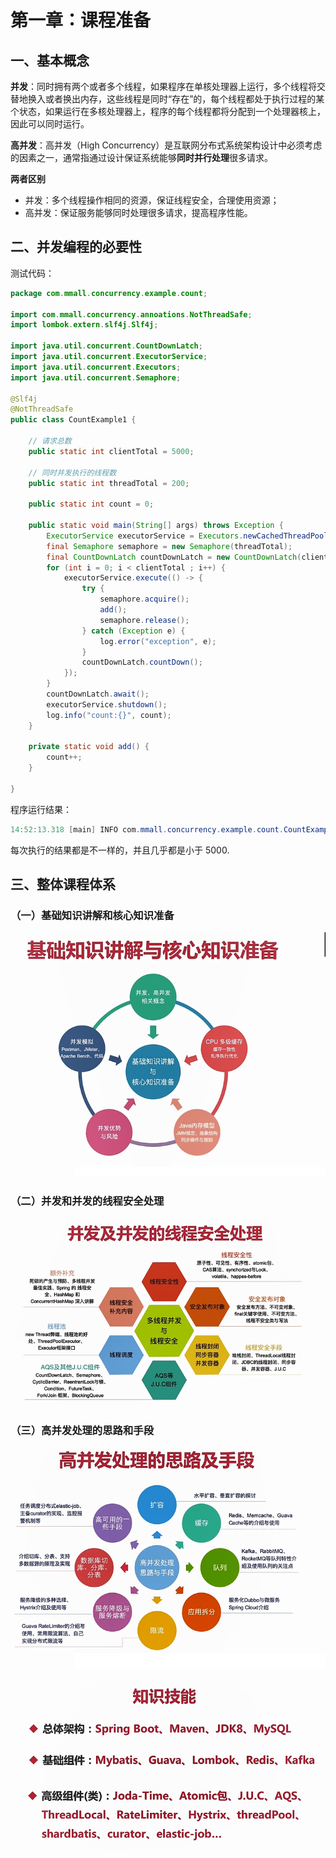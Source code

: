 # 第一章：课程准备



## 一、基本概念

**并发**：同时拥有两个或者多个线程，如果程序在单核处理器上运行，多个线程将交替地换入或者换出内存，这些线程是同时“存在”的，每个线程都处于执行过程的某个状态，如果运行在多核处理器上，程序的每个线程都将分配到一个处理器核上，因此可以同时运行。

**高并发**：高并发（High Concurrency）是互联网分布式系统架构设计中必须考虑的因素之一，通常指通过设计保证系统能够**同时并行处理**很多请求。

**两者区别**

- 并发：多个线程操作相同的资源，保证线程安全，合理使用资源；
- 高并发：保证服务能够同时处理很多请求，提高程序性能。



## 二、并发编程的必要性

测试代码：

```java
package com.mmall.concurrency.example.count;

import com.mmall.concurrency.annoations.NotThreadSafe;
import lombok.extern.slf4j.Slf4j;

import java.util.concurrent.CountDownLatch;
import java.util.concurrent.ExecutorService;
import java.util.concurrent.Executors;
import java.util.concurrent.Semaphore;

@Slf4j
@NotThreadSafe
public class CountExample1 {

    // 请求总数
    public static int clientTotal = 5000;

    // 同时并发执行的线程数
    public static int threadTotal = 200;

    public static int count = 0;

    public static void main(String[] args) throws Exception {
        ExecutorService executorService = Executors.newCachedThreadPool();
        final Semaphore semaphore = new Semaphore(threadTotal);
        final CountDownLatch countDownLatch = new CountDownLatch(clientTotal);
        for (int i = 0; i < clientTotal ; i++) {
            executorService.execute(() -> {
                try {
                    semaphore.acquire();
                    add();
                    semaphore.release();
                } catch (Exception e) {
                    log.error("exception", e);
                }
                countDownLatch.countDown();
            });
        }
        countDownLatch.await();
        executorService.shutdown();
        log.info("count:{}", count);
    }

    private static void add() {
        count++;
    }

}

```

程序运行结果：

```java
14:52:13.318 [main] INFO com.mmall.concurrency.example.count.CountExample1 - count:4938
```

每次执行的结果都是不一样的，并且几乎都是小于 5000.









## 三、整体课程体系

### （一）基础知识讲解和核心知识准备



![14](%E7%AC%AC%E4%B8%80%E7%AB%A0%20%E8%AF%BE%E7%A8%8B%E5%87%86%E5%A4%87.resource/14.png)

### （二）并发和并发的线程安全处理

![15](%E7%AC%AC%E4%B8%80%E7%AB%A0%20%E8%AF%BE%E7%A8%8B%E5%87%86%E5%A4%87.resource/15.png)

### （三）高并发处理的思路和手段

![16](%E7%AC%AC%E4%B8%80%E7%AB%A0%20%E8%AF%BE%E7%A8%8B%E5%87%86%E5%A4%87.resource/16.png)

![17](%E7%AC%AC%E4%B8%80%E7%AB%A0%20%E8%AF%BE%E7%A8%8B%E5%87%86%E5%A4%87.resource/17.png)